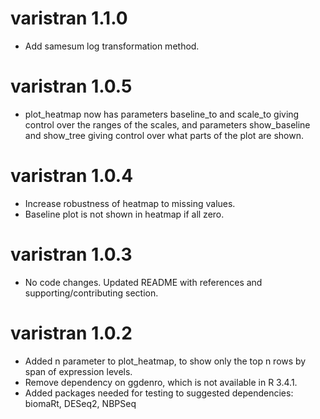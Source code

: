 # varistran 1.1.0

* Add samesum log transformation method.

# varistran 1.0.5

* plot_heatmap now has parameters baseline_to and scale_to giving control over the ranges of the scales, and parameters show_baseline and show_tree giving control over what parts of the plot are shown.

# varistran 1.0.4

* Increase robustness of heatmap to missing values.
* Baseline plot is not shown in heatmap if all zero.

# varistran 1.0.3

* No code changes. Updated README with references and supporting/contributing section.

# varistran 1.0.2

* Added n parameter to plot_heatmap, to show only the top n rows by span of expression levels.
* Remove dependency on ggdenro, which is not available in R 3.4.1.
* Added packages needed for testing to suggested dependencies: biomaRt, DESeq2, NBPSeq


